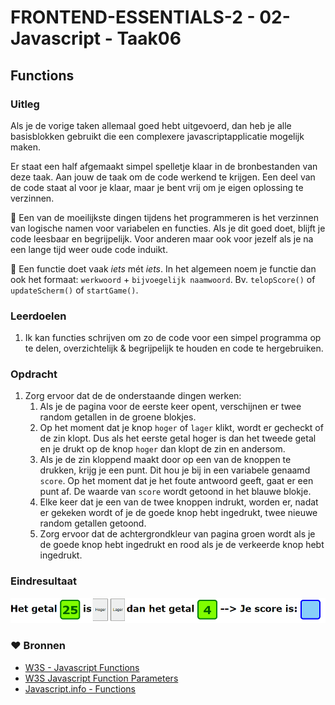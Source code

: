 # FRONTEND-ESSENTIALS-2 - 02-Javascript - Taak06

## Functions

### Uitleg

Als je de vorige taken allemaal goed hebt uitgevoerd, dan heb je alle basisblokken gebruikt die een complexere javascriptapplicatie mogelijk maken.

Er staat een half afgemaakt simpel spelletje klaar in de bronbestanden van deze taak. Aan jouw de taak om de code werkend te krijgen. Een deel van de code staat al voor je klaar, maar je bent vrij om je eigen oplossing te verzinnen.

:rocket: Een van de moeilijkste dingen tijdens het programmeren is het verzinnen van logische namen voor variabelen en functies. Als je dit goed doet, blijft je code leesbaar en begrijpelijk. Voor anderen maar ook voor jezelf als je na een lange tijd weer oude code induikt. 

:rocket: Een functie doet vaak *iets* mét *iets*. In het algemeen noem je functie dan ook het formaat: `werkwoord` + `bijvoegelijk naamwoord`. Bv. `telopScore()` of `updateScherm()` of `startGame()`.

### Leerdoelen

1. Ik kan functies schrijven om zo de code voor een simpel programma op te delen, overzichtelijk & begrijpelijk te houden en code te hergebruiken.

### Opdracht

1. Zorg ervoor dat de de onderstaande dingen werken:
   1. Als je de pagina voor de eerste keer opent, verschijnen er twee random getallen in de groene blokjes.
   2. Op het moment dat je knop `hoger` of `lager` klikt, wordt er gecheckt of de zin klopt. Dus als het eerste getal hoger is dan het tweede getal en je drukt op de knop `hoger` dan klopt de zin en andersom.
   3. Als je de zin kloppend maakt door op een van de knoppen te drukken, krijg je een punt. Dit hou je bij in een variabele genaamd `score`. Op het moment dat je het foute antwoord geeft, gaat er een punt af. De waarde van `score` wordt getoond in het blauwe blokje.
   4. Elke keer dat je een van de twee knoppen indrukt, worden er, nadat er gekeken wordt of je de goede knop hebt ingedrukt, twee nieuwe random getallen getoond.
   5. Zorg ervoor dat de achtergrondkleur van pagina groen wordt als je de goede knop hebt ingedrukt en rood als je de verkeerde knop hebt ingedrukt.

### Eindresultaat

![Hoger Lager eindresultaat](img/taak06-hoger-lager.gif)


### :heart: Bronnen

* [W3S - Javascript Functions](https://www.w3schools.com/js/js_functions.asp)  
* [W3S Javascript Function Parameters](https://www.w3schools.com/js/js_function_parameters.asp)
* [Javascript.info - Functions](https://javascript.info/function-basics)